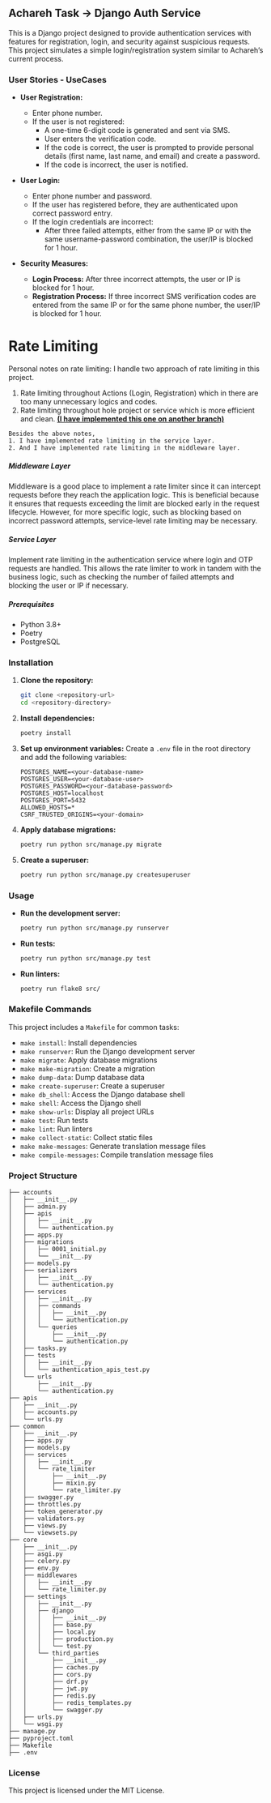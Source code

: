 ## Achareh Task -> Django Auth Service

This is a Django project designed to provide authentication services with features for registration, login, and security
against suspicious requests. This project simulates a simple login/registration system similar to Achareh’s current
process.

### User Stories - UseCases

- **User Registration:**
    - Enter phone number.
    - If the user is not registered:
        - A one-time 6-digit code is generated and sent via SMS.
        - User enters the verification code.
        - If the code is correct, the user is prompted to provide personal details (first name, last name, and email)
          and create a password.
        - If the code is incorrect, the user is notified.

- **User Login:**
    - Enter phone number and password.
    - If the user has registered before, they are authenticated upon correct password entry.
    - If the login credentials are incorrect:
        - After three failed attempts, either from the same IP or with the same username-password combination, the
          user/IP is blocked for 1 hour.

- **Security Measures:**
    - **Login Process:** After three incorrect attempts, the user or IP is blocked for 1 hour.
    - **Registration Process:** If three incorrect SMS verification codes are entered from the same IP or for the same
      phone number, the user/IP is blocked for 1 hour.

# Rate Limiting

Personal notes on rate limiting: I handle two approach of rate limiting in this project. 
1. Rate limiting throughout Actions (Login, Registration) which in there are too many unnecessary logics and codes.
2. Rate limiting throughout hole project or service which is more efficient and clean. **[(I have implemented this one on another branch)](https://github.com/MrRezoo/Achareh-Task/tree/feature/refactor-rate-limiter)**

``` text
Besides the above notes,
1. I have implemented rate limiting in the service layer.
2. And I have implemented rate limiting in the middleware layer.
```



##### Middleware Layer

Middleware is a good place to implement a rate limiter since it can intercept requests before they reach the application
logic. This is beneficial because it ensures that requests exceeding the limit are blocked early in the request
lifecycle.
However, for more specific logic, such as blocking based on incorrect password attempts, service-level rate limiting may
be necessary.

##### Service Layer

Implement rate limiting in the authentication service where login and OTP requests are handled. This allows the rate
limiter to work in tandem with the business logic, such as checking the number of failed attempts and blocking the user
or IP if necessary.

##### Prerequisites

- Python 3.8+
- Poetry
- PostgreSQL

### Installation

1. **Clone the repository:**
    ```sh
    git clone <repository-url>
    cd <repository-directory>
    ```

2. **Install dependencies:**
    ```sh
    poetry install
    ```

3. **Set up environment variables:**
   Create a `.env` file in the root directory and add the following variables:
    ```env
    POSTGRES_NAME=<your-database-name>
    POSTGRES_USER=<your-database-user>
    POSTGRES_PASSWORD=<your-database-password>
    POSTGRES_HOST=localhost
    POSTGRES_PORT=5432
    ALLOWED_HOSTS=*
    CSRF_TRUSTED_ORIGINS=<your-domain>
    ```

4. **Apply database migrations:**
    ```sh
    poetry run python src/manage.py migrate
    ```

5. **Create a superuser:**
    ```sh
    poetry run python src/manage.py createsuperuser
    ```

### Usage

- **Run the development server:**
    ```sh
    poetry run python src/manage.py runserver
    ```

- **Run tests:**
    ```sh
    poetry run python src/manage.py test
    ```

- **Run linters:**
    ```sh
    poetry run flake8 src/
    ```

### Makefile Commands

This project includes a `Makefile` for common tasks:

- `make install`: Install dependencies
- `make runserver`: Run the Django development server
- `make migrate`: Apply database migrations
- `make make-migration`: Create a migration
- `make dump-data`: Dump database data
- `make create-superuser`: Create a superuser
- `make db_shell`: Access the Django database shell
- `make shell`: Access the Django shell
- `make show-urls`: Display all project URLs
- `make test`: Run tests
- `make lint`: Run linters
- `make collect-static`: Collect static files
- `make make-messages`: Generate translation message files
- `make compile-messages`: Compile translation message files

### Project Structure

```
├── accounts
│   ├── __init__.py
│   ├── admin.py
│   ├── apis
│   │   ├── __init__.py
│   │   └── authentication.py
│   ├── apps.py
│   ├── migrations
│   │   ├── 0001_initial.py
│   │   └── __init__.py
│   ├── models.py
│   ├── serializers
│   │   ├── __init__.py
│   │   └── authentication.py
│   ├── services
│   │   ├── __init__.py
│   │   ├── commands
│   │   │   ├── __init__.py
│   │   │   └── authentication.py
│   │   └── queries
│   │       ├── __init__.py
│   │       └── authentication.py
│   ├── tasks.py
│   ├── tests
│   │   ├── __init__.py
│   │   └── authentication_apis_test.py
│   └── urls
│       ├── __init__.py
│       └── authentication.py
├── apis
│   ├── __init__.py
│   ├── accounts.py
│   └── urls.py
├── common
│   ├── __init__.py
│   ├── apps.py
│   ├── models.py
│   ├── services
│   │   ├── __init__.py
│   │   └── rate_limiter
│   │       ├── __init__.py
│   │       ├── mixin.py
│   │       └── rate_limiter.py
│   ├── swagger.py
│   ├── throttles.py
│   ├── token_generator.py
│   ├── validators.py
│   ├── views.py
│   └── viewsets.py
├── core
│   ├── __init__.py
│   ├── asgi.py
│   ├── celery.py
│   ├── env.py
│   ├── middlewares
│   │   ├── __init__.py
│   │   └── rate_limiter.py
│   ├── settings
│   │   ├── __init__.py
│   │   ├── django
│   │   │   ├── __init__.py
│   │   │   ├── base.py
│   │   │   ├── local.py
│   │   │   ├── production.py
│   │   │   └── test.py
│   │   └── third_parties
│   │       ├── __init__.py
│   │       ├── caches.py
│   │       ├── cors.py
│   │       ├── drf.py
│   │       ├── jwt.py
│   │       ├── redis.py
│   │       ├── redis_templates.py
│   │       └── swagger.py
│   ├── urls.py
│   └── wsgi.py
├── manage.py
├── pyproject.toml
├── Makefile
├── .env
```

### License

This project is licensed under the MIT License.

